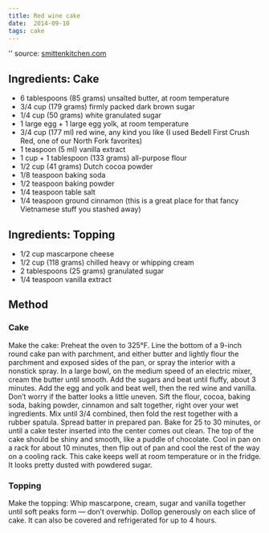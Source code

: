 ```yaml
---
title: Red wine cake
date:  2014-09-10
tags: cake
---
```

'' source:
[smittenkitchen.com](http://smittenkitchen.com/2011/09/red-wine-chocolate-cake/)

Ingredients: Cake
-----------------

-   6 tablespoons (85 grams) unsalted butter, at room temperature
-   3/4 cup (179 grams) firmly packed dark brown sugar
-   1/4 cup (50 grams) white granulated sugar
-   1 large egg + 1 large egg yolk, at room temperature
-   3/4 cup (177 ml) red wine, any kind you like (I used Bedell First
    Crush Red, one of our North Fork favorites)
-   1 teaspoon (5 ml) vanilla extract
-   1 cup + 1 tablespoon (133 grams) all-purpose flour
-   1/2 cup (41 grams) Dutch cocoa powder
-   1/8 teaspoon baking soda
-   1/2 teaspoon baking powder
-   1/4 teaspoon table salt
-   1/4 teaspoon ground cinnamon (this is a great place for that fancy
    Vietnamese stuff you stashed away)

Ingredients: Topping
--------------------

-   1/2 cup mascarpone cheese
-   1/2 cup (118 grams) chilled heavy or whipping cream
-   2 tablespoons (25 grams) granulated sugar
-   1/4 teaspoon vanilla extract

Method
------

### Cake

Make the cake: Preheat the oven to 325°F. Line the bottom of a 9-inch
round cake pan with parchment, and either butter and lightly flour the
parchment and exposed sides of the pan, or spray the interior with a
nonstick spray. In a large bowl, on the medium speed of an electric
mixer, cream the butter until smooth. Add the sugars and beat until
fluffy, about 3 minutes. Add the egg and yolk and beat well, then the
red wine and vanilla. Don’t worry if the batter looks a little uneven.
Sift the flour, cocoa, baking soda, baking powder, cinnamon and salt
together, right over your wet ingredients. Mix until 3/4 combined, then
fold the rest together with a rubber spatula. Spread batter in prepared
pan. Bake for 25 to 30 minutes, or until a cake tester inserted into the
center comes out clean. The top of the cake should be shiny and smooth,
like a puddle of chocolate. Cool in pan on a rack for about 10 minutes,
then flip out of pan and cool the rest of the way on a cooling rack.
This cake keeps well at room temperature or in the fridge. It looks
pretty dusted with powdered sugar.

### Topping

Make the topping: Whip mascarpone, cream, sugar and vanilla together
until soft peaks form — don’t overwhip. Dollop generously on each slice
of cake. It can also be covered and refrigerated for up to 4 hours.

